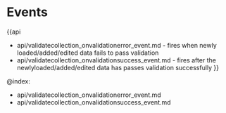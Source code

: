
Events
=======

{{api
- api/validatecollection_onvalidationerror_event.md - fires when newly loaded/added/edited data fails to pass validation
- api/validatecollection_onvalidationsuccess_event.md - fires after the newlyloaded/added/edited data has passes validation successfully
}}

@index:
- api/validatecollection_onvalidationerror_event.md
- api/validatecollection_onvalidationsuccess_event.md



